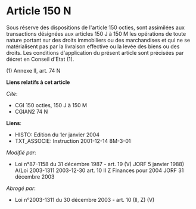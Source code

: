 # Article 150 N

Sous réserve des dispositions de l'article 150 octies, sont assimilées aux transactions désignées aux articles 150 J à 150 M
les opérations de toute nature portant sur des droits immobiliers ou des marchandises et qui ne se matérialisent pas par la
livraison effective ou la levée des biens ou des droits. Les conditions d'application du présent article sont précisées par
décret en Conseil d'Etat (1).

(1) Annexe II, art. 74 N

**Liens relatifs à cet article**

_Cite_:

  - CGI 150 octies, 150 J à 150 M
  - CGIAN2 74 N

**Liens**:

  - HISTO: Edition du 1er janvier 2004
  - TXT_ASSOCIE: Instruction 2001-12-14 8M-3-01

_Modifié par_:

  - Loi n°87-1158 du 31 décembre 1987 - art. 19 (V) JORF 5 janvier 1988) A(Loi 2003-1311 2003-12-30 art. 10 II Z Finances pour 2004 JORF 31 décembre 2003

_Abrogé par_:

  - Loi n°2003-1311 du 30 décembre 2003 - art. 10 (II, Z) (V)
